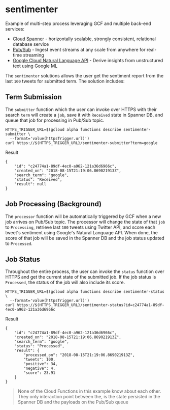 # sentimenter

Example of multi-step process leveraging GCF and multiple back-end services:

* [Cloud Spanner](https://cloud.google.com/spanner/) - horizontally scalable, strongly consistent, relational database service
* [Pub/Sub](https://cloud.google.com/pubsub/) - Ingest event streams at any scale from anywhere for real-time streaming
* [Google Cloud Natural Language API](https://cloud.google.com/natural-language/) - Derive insights from unstructured text using Google ML

The `sentimenter` solutions allows the user get the sentiment report from the last `100` tweets for submitted term. The solution includes:


## Term Submission

The `submitter` function which the user can invoke over HTTPS with their search `term` will create a `job`, save it with `Received` state in Spanner DB, and queue that job for processing in Pub/Sub topic.

```
HTTPS_TRIGGER_URL=$(gcloud alpha functions describe sentimenter-submitter \
  --format='value(httpsTrigger.url)')
curl https://$(HTTPS_TRIGGER_URL}/sentimenter-submitter?term=google
```

Result

```
{
    "id": "c24774a1-89df-4ec0-a962-121a36d6966c",
    "created_on": "2018-08-15T21:19:06.869021913Z",
    "search_term": "google",
    "status": "Received",
    "result": null
}
```

## Job Processing (Background)

The `processor` function will be automatically triggered by GCF when a new job arrives on Pub/Sub topic. The processor will change the state of that `job` to `Processing`, retrieve last `100` tweets using Twitter API, and score each tweet's sentiment using Google's Natural Language API. When done, the score of that job will be saved in the Spanner DB and the job status updated to `Processed`.


## Job Status

Throughout the entire process, the user can invoke the `status` function over HTTPS and get the current state of the submitted job. If the job status is `Processed`, the status of the job will also include its score.

```
HTTPS_TRIGGER_URL=$(gcloud alpha functions describe sentimenter-status \
  --format='value(httpsTrigger.url)')
curl https://$(HTTPS_TRIGGER_URL}/sentimenter-status?id=c24774a1-89df-4ec0-a962-121a36d6966c
```

Result

```
{
    "id": "c24774a1-89df-4ec0-a962-121a36d6966c",
    "created_on": "2018-08-15T21:19:06.869021913Z",
    "search_term": "google",
    "status": "Processed",
    "result": {
        "processed_on": "2018-08-15T21:19:06.869021913Z",
        "tweets": 100,
        "positive": 34,
        "negative": 4,
        "score": 23.91
    }
}
```

> None of the Cloud Functions in this example know about each other. They only interaction point between the, is the state persisted in the Spanner DB and the payloads on the Pub/Sub queue

